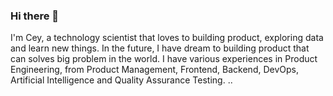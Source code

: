 ### Hi there 👋

I'm Cey, a technology scientist that loves to building product, exploring data and learn new things. In the future, I have dream to building product that can solves big problem in the world. I have various experiences in Product Engineering, from Product Management, Frontend, Backend, DevOps, Artificial Intelligence and Quality Assurance Testing. 
..
<!--
**gilangcy/gilangcy** is a ✨ _special_ ✨ repository because its `README.md` (this file) appears on your GitHub profile.

Here are some ideas to get you started:

- 🔭 I’m currently working on ...
- 🌱 I’m currently learning ...
- 👯 I’m looking to collaborate on ...
- 🤔 I’m looking for help with ...
- 💬 Ask me about ...
- 📫 How to reach me: ...
- 😄 Pronouns: ...
- ⚡ Fun fact: ...
-->
